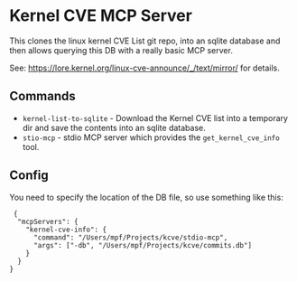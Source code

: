 # Kernel CVE MCP Server

This clones the linux kernel CVE List git repo, into an sqlite database and then allows querying this DB with a really basic MCP server. 

See: https://lore.kernel.org/linux-cve-announce/_/text/mirror/ for details.

## Commands

* `kernel-list-to-sqlite` - Download the Kernel CVE list into a temporary dir and save the contents into an sqlite database.
* `stio-mcp` - stdio MCP server which provides the `get_kernel_cve_info` tool.

## Config

You need to specify the location of the DB file, so use something like this:

```
 {
  "mcpServers": {
    "kernel-cve-info": {
      "command": "/Users/mpf/Projects/kcve/stdio-mcp",
      "args": ["-db", "/Users/mpf/Projects/kcve/commits.db"]
    }
  }
}
```



